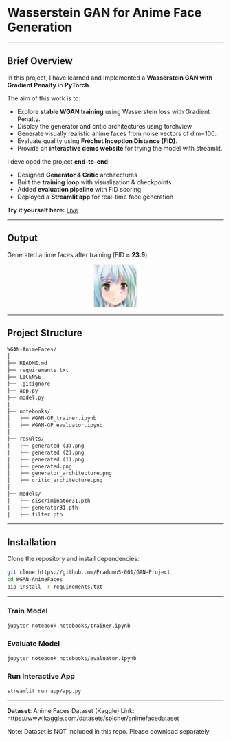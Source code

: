 # Wasserstein GAN for Anime Face Generation  

---

## Brief Overview  
In this project, I have learned and implemented a **Wasserstein GAN with Gradient Penalty** in **PyTorch**. 

The aim of this work is to:  
- Explore **stable WGAN training** using Wasserstein loss with Gradient Penalty.
- Display the generator and critic architectures using torchview  
- Generate visually realistic anime faces from noise vectors of dim=100.  
- Evaluate quality using **Fréchet Inception Distance (FID)**.  
- Provide an **interactive demo website** for trying the model with streamlit.  

I developed the project **end-to-end**:  
- Designed **Generator & Critic** architectures  
- Built the **training loop** with visualization & checkpoints  
- Added **evaluation pipeline** with FID scoring  
- Deployed a **Streamlit app** for real-time face generation  

**Try it yourself here:** [Live](https://pradumns-001-gan-project-app-covwvj.streamlit.app/)  

---

##  Output  

Generated anime faces after training (FID ≈ **23.9**):  

<p align="center">
  <img src="results/generated (3).png" width="100"/>
</p>  

---

## Project Structure 
``` 
WGAN-AnimeFaces/
│
├── README.md
├── requirements.txt
├── LICENSE
├── .gitignore
├── app.py
├── model.py
│
├── notebooks/
│   ├── WGAN-GP_trainer.ipynb
│   ├── WGAN-GP_evaluator.ipynb
│
├── results/
│   ├── generated (3).png
│   ├── generated (2).png
│   ├── generated (1).png
│   ├── generated.png
│   ├── generator_architecture.png
│   ├── critic_architecture.png
│
├── models/
│   ├── discriminator31.pth
│   ├── generator31.pth
│   ├── filter.pth
```
---

## Installation  

Clone the repository and install dependencies:  

```bash
git clone https://github.com/PradumnS-001/GAN-Project
cd WGAN-AnimeFaces
pip install -r requirements.txt
```
---

### Train Model
```bash
jupyter notebook notebooks/trainer.ipynb
```
### Evaluate Model
```bash
jupyter notebook notebooks/evaluator.ipynb
```
### Run Interactive App
```bash
streamlit run app/app.py
```
---
**Dataset**: Anime Faces Dataset (Kaggle)
Link: https://www.kaggle.com/datasets/splcher/animefacedataset

Note: Dataset is NOT included in this repo. Please download separately.
